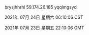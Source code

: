 brysjhhrhl 59.174.26.185 yqqlmgsycl

2021年 07月 24日 星期六 06:10:06 CST

2021年 07月 23日 星期五 22:10:06 GMT
